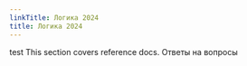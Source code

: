 ```yaml
---
linkTitle: Логика 2024
title: Логика 2024
---
```


test This section covers reference docs. Ответы на вопросы